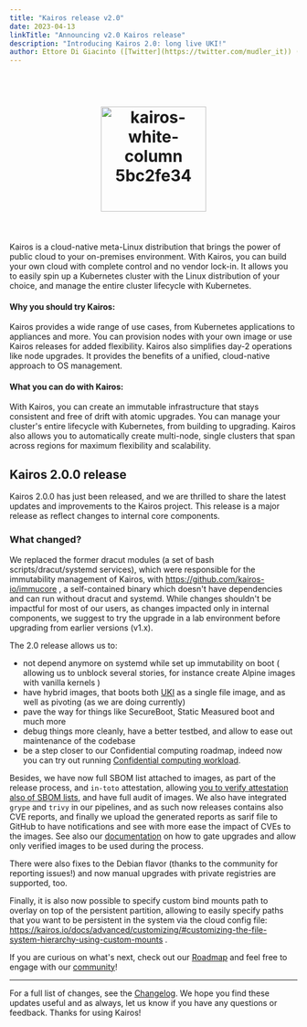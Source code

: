 ```yaml
---
title: "Kairos release v2.0"
date: 2023-04-13
linkTitle: "Announcing v2.0 Kairos release"
description: "Introducing Kairos 2.0: long live UKI!"
author: Ettore Di Giacinto ([Twitter](https://twitter.com/mudler_it)) ([GitHub](https://github.com/mudler))
---
```

<h1 align="center">
  <br>
     <img width="184" alt="kairos-white-column 5bc2fe34" src="https://user-images.githubusercontent.com/2420543/215073247-96988fd1-7fcf-4877-a28d-7c5802db43ab.png">
    <br>
<br>
</h1>

Kairos is a cloud-native meta-Linux distribution that brings the power of public cloud to your on-premises environment. With Kairos, you can build your own cloud with complete control and no vendor lock-in. It allows you to easily spin up a Kubernetes cluster with the Linux distribution of your choice, and manage the entire cluster lifecycle with Kubernetes.

#### Why you should try Kairos:
Kairos provides a wide range of use cases, from Kubernetes applications to appliances and more. You can provision nodes with your own image or use Kairos releases for added flexibility. Kairos also simplifies day-2 operations like node upgrades. It provides the benefits of a unified, cloud-native approach to OS management.

#### What you can do with Kairos:
With Kairos, you can create an immutable infrastructure that stays consistent and free of drift with atomic upgrades. You can manage your cluster's entire lifecycle with Kubernetes, from building to upgrading. Kairos also allows you to automatically create multi-node, single clusters that span across regions for maximum flexibility and scalability.

## Kairos 2.0.0 release

Kairos 2.0.0 has just been released, and we are thrilled to share the latest updates and improvements to the Kairos project. This release is a major release as reflect changes to internal core components.
  
### What changed?

We replaced the former dracut modules (a set of bash scripts/dracut/systemd services), which were responsible for the immutability management of Kairos, with https://github.com/kairos-io/immucore , a self-contained binary which doesn't have dependencies and can run without dracut and systemd. While changes shouldn't be impactful for most of our users, as changes impacted only in internal components, we suggest to try the upgrade in a lab environment before upgrading from earlier versions (v1.x).

The 2.0 release allows us to:
- not depend anymore on systemd while set up immutability on boot ( allowing us to unblock several stories, for instance create Alpine images with vanilla kernels )
- have hybrid images, that boots both [UKI](https://github.com/uapi-group/specifications/blob/main/specs/unified_kernel_image.md) as a single file image, and as well as pivoting (as we are doing currently)
- pave the way for things like SecureBoot, Static Measured boot and much more
- debug things more cleanly, have a better testbed, and allow to ease out maintenance of the codebase
- be a step closer to our Confidential computing roadmap, indeed now you can try out running [Confidential computing workload](https://kairos.io/docs/advanced/coco/).

Besides, we have now full SBOM list attached to images, as part of the release process, and `in-toto` attestation, allowing [you to verify attestation also of SBOM lists](https://docs.sigstore.dev/cosign/attestation/), and have full audit of images. We also have integrated `grype` and `trivy` in our pipelines, and as such now releases contains also CVE reports, and finally we upload the generated reports as sarif file to GitHub to have notifications and see with more ease the impact of CVEs to the images. See also our [documentation](https://kairos.io/docs/upgrade/kubernetes/#verify-images-attestation-during-upgrades) on how to gate upgrades and allow only verified images to be used during the process.

There were also fixes to the Debian flavor (thanks to the community for reporting issues!) and now manual upgrades with private registries are supported, too.

Finally, it is also now possible to specify custom bind mounts path to overlay on top of the persistent partition, allowing to easily specify paths that you want to be persistent in the system via the cloud config file: https://kairos.io/docs/advanced/customizing/#customizing-the-file-system-hierarchy-using-custom-mounts .

If you are curious on what's next, check out our [Roadmap](https://github.com/orgs/kairos-io/projects/2) and feel free to engage with our [community](https://kairos.io/community/)!

---

For a full list of changes, see the  [Changelog](https://github.com/kairos-io/kairos/releases/tag/v2.0.0). We hope you find these updates useful and as always, let us know if you have any questions or feedback. Thanks for using Kairos!
